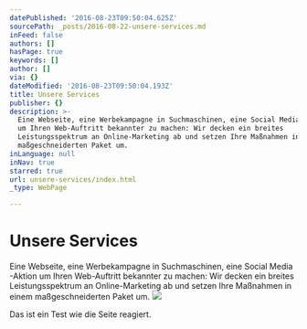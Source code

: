```yaml
---
datePublished: '2016-08-23T09:50:04.625Z'
sourcePath: _posts/2016-08-22-unsere-services.md
inFeed: false
authors: []
hasPage: true
keywords: []
author: []
via: {}
dateModified: '2016-08-23T09:50:04.193Z'
title: Unsere Services
publisher: {}
description: >-
  Eine Webseite, eine Werbekampagne in Suchmaschinen, eine Social Media -Aktion
  um Ihren Web-Auftritt bekannter zu machen: Wir decken ein breites
  Leistungsspektrum an Online-Marketing ab und setzen Ihre Maßnahmen in einem
  maßgeschneiderten Paket um.
inLanguage: null
inNav: true
starred: true
url: unsere-services/index.html
_type: WebPage

---
```

# Unsere Services

Eine Webseite, eine Werbekampagne in Suchmaschinen, eine Social Media -Aktion um Ihren Web-Auftritt bekannter zu machen: Wir decken ein breites Leistungsspektrum an Online-Marketing ab und setzen Ihre Maßnahmen in einem maßgeschneiderten Paket um.
![](https://the-grid-user-content.s3-us-west-2.amazonaws.com/2e4a59f7-c329-4336-b205-52933f542e96.jpg)

Das ist ein Test wie die Seite reagiert.